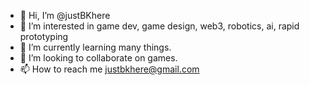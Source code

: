 - 👋 Hi, I’m @justBKhere
- 👀 I’m interested in game dev, game design, web3, robotics, ai, rapid prototyping
- 🌱 I’m currently learning many things.
- 💞️ I’m looking to collaborate on games.
- 📫 How to reach me justbkhere@gmail.com

<!---
justBKhere/justBKhere is a ✨ special ✨ repository because its `README.md` (this file) appears on your GitHub profile.
You can click the Preview link to take a look at your changes.
--->
